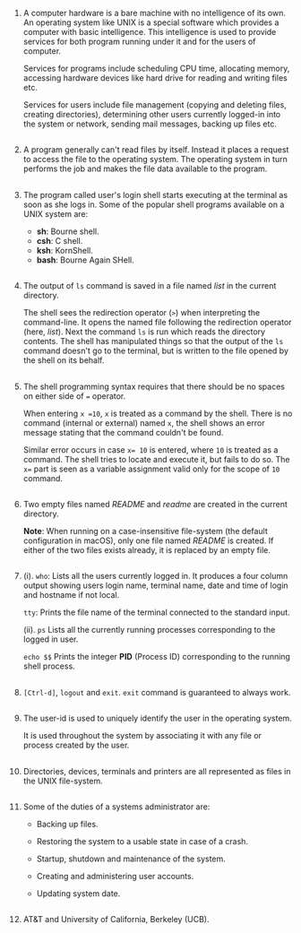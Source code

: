 01. A computer hardware is a bare machine with no intelligence of its own. An operating system like UNIX is a special software which provides a computer with basic intelligence. This intelligence is used to provide services for both program running under it and for the users of computer.

    Services for programs include scheduling CPU time, allocating memory, accessing hardware devices like hard drive for reading and writing files etc.

    Services for users include file management (copying and deleting files, creating directories), determining other users currently logged-in into the system or network, sending mail messages, backing up files etc.

##

02. A program generally can't read files by itself. Instead it places a request to access the file to the operating system. The operating system in turn performs the job and makes the file data available to the program.

##

03. The program called user's login shell starts executing at the terminal as soon as she logs in. Some of the popular shell programs available on a UNIX system are:

    - **sh**: Bourne shell.
    - **csh**: C shell.
    - **ksh**: KornShell.
    - **bash**: Bourne Again SHell.

##

04. The output of `ls` command is saved in a file named _list_ in the current directory.

    The shell sees the redirection operator (`>`) when interpreting the command-line. It opens the named file following the redirection operator (here, _list_). Next the command `ls` is run which reads the directory contents. The shell has manipulated things so that the output of the `ls` command doesn't go to the terminal, but is written to the file opened by the shell on its behalf.

##

05. The shell programming syntax requires that there should be no spaces on either side of `=` operator.

    When entering `x =10`, `x` is treated as a command by the shell. There is no command (internal or external) named `x`, the shell shows an error message stating that the command couldn't be found.

    Similar error occurs in case `x= 10` is entered, where `10` is treated as a command. The shell tries to locate and execute it, but fails to do so. The `x=` part is seen as a variable assignment valid only for the scope of `10` command.

##

06. Two empty files named _README_ and _readme_ are created in the current directory.

    **Note**: When running on a case-insensitive file-system (the default configuration in macOS), only one file named _README_ is created. If either of the two files exists already, it is replaced by an empty file.

##

07. (i). `who`: Lists all the users currently logged in. It produces a four column output showing users login name, terminal name, date and time of login and hostname if not local.

    `tty`: Prints the file name of the terminal connected to the standard input.

    (ii). `ps` Lists all the currently running processes corresponding to the logged in user.

    `echo $$` Prints the integer **PID** (Process ID) corresponding to the running shell process.

##

08. `[Ctrl-d]`, `logout` and `exit`. `exit` command is guaranteed to always work.

##

09. The user-id is used to uniquely identify the user in the operating system.

    It is used throughout the system by associating it with any file or process created by the user.

##

10. Directories, devices, terminals and printers are all represented as files in the UNIX file-system.

##

11. Some of the duties of a systems administrator are:

    - Backing up files.

    - Restoring the system to a usable state in case of a crash.

    - Startup, shutdown and maintenance of the system.

    - Creating and administering user accounts.

    - Updating system date.

##

12. AT&T and University of California, Berkeley (UCB).

##
